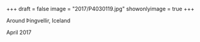 +++
draft = false
image = "2017/P4030119.jpg"
showonlyimage = true
+++

Around Þingvellir, Iceland

April 2017
<!--more-->
